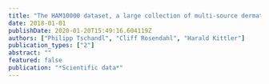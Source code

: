 ```yaml
---
title: "The HAM10000 dataset, a large collection of multi-source dermatoscopic images of common pigmented skin lesions"
date: 2018-01-01
publishDate: 2020-01-20T15:49:16.604119Z
authors: ["Philipp Tschandl", "Cliff Rosendahl", "Harald Kittler"]
publication_types: ["2"]
abstract: ""
featured: false
publication: "*Scientific data*"
---
```


